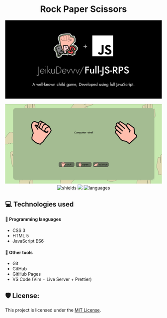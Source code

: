 <h1 align="center" id="title">Rock Paper Scissors</h1>

<p align="center">
<img src="./assets/res/gameBanner.svg" alt="project-image">
</p>

<div align="center">
        <a target="blank" rel="noopener noreferrer" href="https://jeikudevvv.github.io/Full-JS-RPS/"><img src="./preview.png" alt="pomoDuro">
    </a>
    <div>
        <img src="https://img.shields.io/github/license/JeikuDevvv/RPS?color=646F5B&amp;style=for-the-badge" alt="shields">
        <img src="https://img.shields.io/website?style=for-the-badge&up_color=A4BC92&url=https%3A%2F%2Fjeikudevvv.github.io%2FRPS%2F" href="https://jeikudevvv.github.io/RPS/">
        <img alt="languages" src="https://img.shields.io/github/languages/top/JeikuDevvv/RPS?color=646F5B&amp;style=for-the-badge" href="[javascript.com](https://www.javascript.com/)"/>
    </div>

</div>

<h2>💻 Technologies used</h2>

#### 💾 Programming languages

-   CSS 3
-   HTML 5
-   JavaScript ES6

#### 🧰 Other tools

-   Git
-   GitHub
-   GitHub Pages
-   VS Code (Vim + Live Server + Prettier)

<h2>🛡️ License:</h2>

This project is licensed under the [MIT License](./LICENSE).
